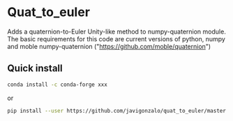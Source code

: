 # Quat_to_euler
Adds a quaternion-to-Euler Unity-like method to numpy-quaternion module.
The basic requirements for this code are current versions of python, numpy and 
moble numpy-quaternion ("https://github.com/moble/quaternion")

## Quick install
```sh
conda install -c conda-forge xxx
```

or

```sh
pip install --user https://github.com/javigonzalo/quat_to_euler/master.git
```

